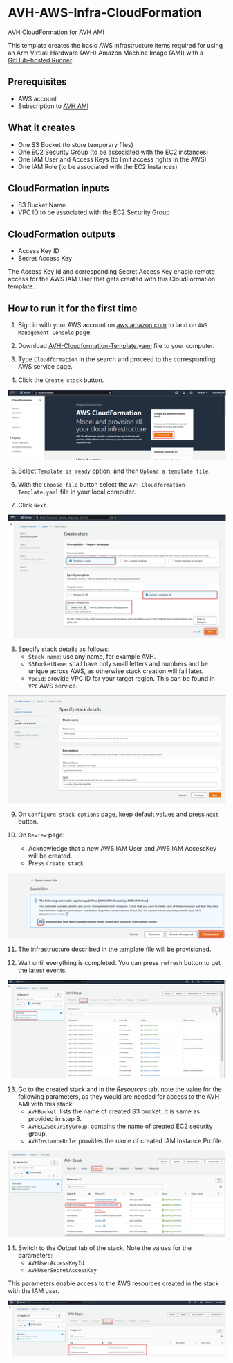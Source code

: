 # AVH-AWS-Infra-CloudFormation
AVH CloudFormation for AVH AMI

This template creates the basic AWS infrastructure items required for using an Arm Virtual Hardware (AVH) Amazon Machine Image (AMI) with a [GitHub-hosted Runner](https://arm-software.github.io/VHT/main/infrastructure/html/run_ami_github.html#GitHub_hosted).

## Prerequisites
* AWS account
* Subscription to [AVH AMI](https://arm-software.github.io/VHT/main/infrastructure/html/index.html#Subscribe)

## What it creates
* One S3 Bucket (to store temporary files)
* One EC2 Security Group (to be associated with the EC2 instances)
* One IAM User and Access Keys (to limit access rights in the AWS)
* One IAM Role (to be associated with the EC2 Instances)

## CloudFormation inputs
* S3 Bucket Name
* VPC ID to be associated with the EC2 Security Group

## CloudFormation outputs
* Access Key ID
* Secret Access Key

The Access Key Id and corresponding Secret Access Key enable remote access for the AWS IAM User that gets created with this CloudFormation template.

## How to run it for the first time
1. Sign in with your AWS account on [aws.amazon.com](https://aws.amazon.com/) to land on `AWS Management Console` page.

2. Download [AVH-Cloudformation-Template.yaml](./AVH-Cloudformation-Template.yaml) file to your computer.

3. Type `Cloudformation` in the search and proceed to the corresponding AWS service page.

4. Click the `Create stack` button.

![](.images/avh_cloudformation_main.png)

5. Select `Template is ready` option, and then `Upload a template file`.

6. With the `Choose file` button select the `AVH-Cloudformation-Template.yaml` file in your local computer.

7. Click `Next`.

![](.images/avh_cloudformation_create_stack.png)

8. Specify stack details as follows:
    - `Stack name`: use any name, for example AVH.
    - `S3BucketName`: shall have only small letters and numbers and be unique across AWS, as otherwise stack creation will fail later.
    - `Vpcid`: provide VPC ID for your target region. This can be found in `VPC` AWS service.

![](.images/avh_cloudformation_stack_details.png)

9. On `Configure stack options` page, keep default values and press `Next` button.

10. On `Review` page:
    - Acknowledge that a new AWS IAM User and AWS IAM AccessKey will be created.
    - Press `Create stack`.

![](.images/avh_cloudformation_ack.png)

11. The infrastructure described in the template file will be provisioned.

12. Wait until everything is completed. You can press `refresh` button to get the latest events.

![](.images/avh_cloudformation_stack_completed.png)

13. Go to the created stack and in the _Resources_ tab, note the value for the following parameters, as they would are needed for access to the AVH AMI with this stack:
    - `AVHBucket`: lists the name of created S3 bucket. It is same as provided in step 8.
    - `AVHEC2SecurityGroup`: contains the name of created EC2 security group.
    - `AVHInstanceRole`: provides the name of created IAM Instance Profile.

![](.images/avh_cloudformation_stack_resources.png)

14. Switch to the _Output_ tab of the stack. Note the values for the parameters: 
    - `AVHUserAccessKeyId`
    - `AVHUserSecretAccessKey`

This parameters enable access to the AWS resources created in the stack with the IAM user.

![](.images/avh_cloudformation_output.png)